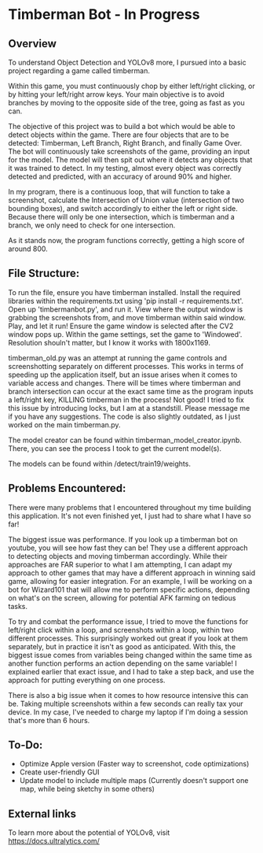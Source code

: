Timberman Bot - In Progress
=
Overview
-
To understand Object Detection and YOLOv8 more, I pursued into a basic project regarding a game called timberman. 

Within this game, you must continuously chop by either left/right clicking, or by hitting your left/right arrow keys. Your main objective is to avoid branches by moving to the opposite side of the tree, going as fast as you can.

The objective of this project was to build a bot which would be able to detect objects within the game. There are four objects that are to be detected: Timberman, Left Branch, Right Branch, and finally Game Over. The bot will continuously take screenshots of the game, providing an input for the model. The model will then spit out where it detects any objects that it was trained to detect. In my testing, almost every object was correctly detected and predicted, with an accuracy of around 90% and higher. 

In my program, there is a continuous loop, that will function to take a screenshot, calculate the Intersection of Union value (intersection of two bounding boxes),  and switch accordingly to either the left or right side. Because there will only be one intersection, which is timberman and a branch, we only need to check for one intersection. 

As it stands now, the program functions correctly, getting a high score of around 800.

File Structure:
-
To run the file, ensure you have timberman installed. Install the required libraries within the requirements.txt using 'pip install -r requirements.txt'.
Open up 'timbermanbot.py', and run it. View where the output window is grabbing the screenshots from, and move timberman within said window.
Play, and let it run! Ensure the game window is selected after the CV2 window pops up. Within the game settings, set the game to 'Windowed'. Resolution shouln't matter, but I know it works with 1800x1169.

timberman_old.py was an attempt at running the game controls and screenshotting separately on different processes. This works in terms of speeding up the application itself, but an issue arises when it comes to variable access and changes. There will be times where timberman and branch intersection can occur at the exact same time as the program inputs a left/right key, KILLING timberman in the process! Not good! I tried to fix this issue by introducing locks, but I am at a standstill. Please message me if you have any suggestions. The code is also slightly outdated, as I just worked on the main timberman.py.

The model creator can be found within timberman_model_creator.ipynb. There, you can see the process I took to get the current model(s).

The models can be found within /detect/train19/weights.


Problems Encountered:
-
There were many problems that I encountered throughout my time building this application. It's not even finished yet, I just had to share what I have so far!

The biggest issue was performance. If you look up a timberman bot on youtube, you will see how fast they can be! They use a different approach to detecting objects and moving timberman accordingly. While their approaches are FAR superior to what I am attempting, I can adapt my approach to other games that may have a different approach in winning said game, allowing for easier integration. For an example, I will be working on a bot for Wizard101 that will allow me to perform specific actions, depending on what's on the screen, allowing for potential AFK farming on tedious tasks.

To try and combat the performance issue, I tried to move the functions for left/right click within a loop, and screenshots within a loop, within two different processes. This surprisingly worked out great if you look at them separately, but in practice it isn't as good as anticipated. With this, the biggest issue comes from variables being changed within the same time as another function performs an action depending on the same variable! I explained earlier that exact issue, and I had to take a step back, and use the approach for putting everything on one process.

There is also a big issue when it comes to how resource intensive this can be. Taking multiple screenshots within a few seconds can really tax your device. In my case, I've needed to charge my laptop if I'm doing a session that's more than 6 hours. 

To-Do:
-
- Optimize Apple version (Faster way to screenshot, code optimizations)
- Create user-friendly GUI
- Update model to include multiple maps (Currently doesn't support one map, while being sketchy in some others)

External links
-
To learn more about the potential of YOLOv8, visit https://docs.ultralytics.com/
